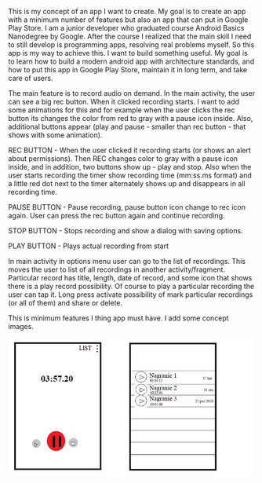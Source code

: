 This is my concept of an app I want to create. My goal is to create an app with a minimum number 
of features but also an app that can put in Google Play Store. I am a junior developer who graduated 
course Android Basics Nanodegree by Google. After the course I realized that the main skill I need 
to still develop is programming apps, resolving real problems myself. So this app is my way to 
achieve this. I want to build something useful. My goal is to learn how to build a modern android 
app with architecture standards, and how to put this app in Google Play Store, maintain it in long 
term, and take care of users. 

The main feature is to record audio on demand. In the main activity, the user can see a big rec 
button. When it clicked recording starts. I want to add some animations for this and for example 
when the user clicks the rec button its changes the color from red to gray with a pause icon inside. 
Also, additional buttons appear (play and pause - smaller than rec button - that shows with some 
animation). 

REC BUTTON - When the user clicked it recording starts (or shows an alert about permissions). Then 
REC changes color to gray with a pause icon inside, and in addition, two buttons show up - play and 
stop. Also when the user starts recording the timer show recording time (mm:ss.ms format) and a 
little red dot next to the timer alternately shows up and disappears in all recording time. 

PAUSE BUTTON - Pause recording, pause button icon change to rec icon again. User can press the rec 
button again and continue recording. 

STOP BUTTON - Stops recording and show a dialog with saving options. 

PLAY BUTTON - Plays actual recording from start

In main activity in options menu user can go to the list of recordings. This moves the user to 
list of all recordings in another activity/fragment. Particular record has title, length, date of 
record, and some icon that shows there is a play record possibility. Of course to play a particular 
recording the user can tap it. Long press activate possibility of mark particular recordings (or 
all of them) and share or delete. 

This is minimum features I thing app must have. I add some concept images.

![image](Concept.jpg)
